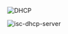 ![DHCP](https://github.com/user-attachments/assets/6b605557-e8af-4c51-8b1d-4bec25b8aadb)










![isc-dhcp-server](https://github.com/user-attachments/assets/571d54bd-eb04-4f82-a70a-a23c4f7b5410)
